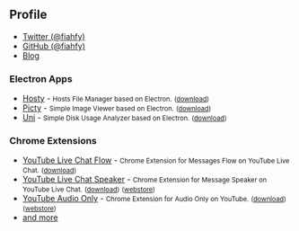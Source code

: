 ## Profile
* [Twitter (@fiahfy)](https://twitter.com/fiahfy)
* [GitHub (@fiahfy)](https://github.com/fiahfy)
* [Blog](https://fiahfy.blogspot.com)

### Electron Apps
* [Hosty](https://github.com/fiahfy/hosty) - <small>Hosts File Manager based on Electron.</small> <small>([download](https://github.com/fiahfy/hosty/releases))</small>
* [Picty](https://github.com/fiahfy/picty) - <small>Simple Image Viewer based on Electron.</small> <small>([download](https://github.com/fiahfy/picty/releases))</small>
* [Uni](https://github.com/fiahfy/uni) - <small>Simple Disk Usage Analyzer based on Electron.</small> <small>([download](https://github.com/fiahfy/uni/releases))</small>


### Chrome Extensions
* [YouTube Live Chat Flow](https://github.com/fiahfy/youtube-live-chat-flow) - <small>Chrome Extension for Messages Flow on YouTube Live Chat.</small> <small>([download](https://github.com/fiahfy/youtube-live-chat-flow/releases))</small>
* [YouTube Live Chat Speaker](https://github.com/fiahfy/youtube-live-chat-speaker) - <small>Chrome Extension for Message Speaker on YouTube Live Chat.</small> <small>([download](https://github.com/fiahfy/youtube-live-chat-speaker/releases))</small> <small>([webstore](https://chrome.google.com/webstore/detail/youtube-live-chat-speaker/ecnpdbepgdooliaifgfkfehehojmiddd))</small>
* [YouTube Audio Only](https://github.com/fiahfy/youtube-audio-only) - <small>Chrome Extension for Audio Only on YouTube.</small> <small>([download](https://github.com/fiahfy/youtube-audio-only/releases))</small> <small>([webstore](https://chrome.google.com/webstore/detail/youtube-audio-only/bcoibpphkjajfgggmbnogddhlebdhllb))</small>
* [and more](https://chrome.google.com/webstore/search/fiahfy?_category=extensions)
